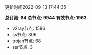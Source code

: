 更新时间2022-09-13 17:44:35

**总订阅: 64**
**总节点: 9944**
**有效节点: 1963**
- v2ray节点: 1586
- ss节点: 306
- trojan节点: 68
- ssr节点: 3
